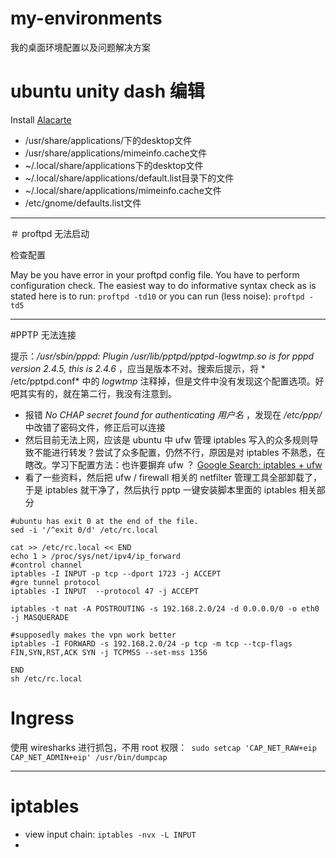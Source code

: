 # my-environments
我的桌面环境配置以及问题解决方案

# ubuntu unity dash 编辑
Install [Alacarte](apt:alacarte)

- /usr/share/applications/下的desktop文件
- /usr/share/applications/mimeinfo.cache文件
- ~/.local/share/applications下的desktop文件
- ~/.local/share/applications/default.list目录下的文件
- ~/.local/share/applications/mimeinfo.cache文件
- /etc/gnome/defaults.list文件

-----
＃ proftpd 无法启动

检查配置

May be you have error in your proftpd config file. You have to perform configuration check. The easiest way to do informative syntax check as is stated here is to run:
`proftpd -td10`
or you can run (less noise):
`proftpd -td5`

---

#PPTP 无法连接

提示：*/usr/sbin/pppd: Plugin /usr/lib/pptpd/pptpd-logwtmp.so is for pppd version 2.4.5, this is 2.4.6* ，应当是版本不对。搜索后提示，将 * /etc/pptpd.conf* 中的 *logwtmp* 注释掉，但是文件中没有发现这个配置选项。好吧其实有的，就在第二行，我没有注意到。
   - 报错 *No CHAP secret found for authenticating 用户名* ，发现在 */etc/ppp/* 中改错了密码文件，修正后可以连接
   - 然后目前无法上网，应该是 ubuntu 中 ufw 管理 iptables 写入的众多规则导致不能进行转发？尝试了众多配置，仍然不行，原因是对 iptables 不熟悉，在瞎改。学习下配置方法：也许要摒弃 ufw ？ [Google Search: iptables + ufw](https://www.google.com.hk/#safe=strict&q=iptables++ufw)
   - 看了一些资料，然后把 ufw / firewall 相关的 netfilter 管理工具全部卸载了，于是 iptables 就干净了，然后执行 pptp 一键安装脚本里面的 iptables 相关部分
```shell
#ubuntu has exit 0 at the end of the file.
sed -i '/^exit 0/d' /etc/rc.local

cat >> /etc/rc.local << END
echo 1 > /proc/sys/net/ipv4/ip_forward
#control channel
iptables -I INPUT -p tcp --dport 1723 -j ACCEPT
#gre tunnel protocol
iptables -I INPUT  --protocol 47 -j ACCEPT

iptables -t nat -A POSTROUTING -s 192.168.2.0/24 -d 0.0.0.0/0 -o eth0 -j MASQUERADE

#supposedly makes the vpn work better
iptables -I FORWARD -s 192.168.2.0/24 -p tcp -m tcp --tcp-flags FIN,SYN,RST,ACK SYN -j TCPMSS --set-mss 1356

END
sh /etc/rc.local
```
# Ingress
使用 wiresharks 进行抓包，不用 root 权限：` sudo setcap 'CAP_NET_RAW+eip CAP_NET_ADMIN+eip' /usr/bin/dumpcap`

---

# iptables
- view input chain: `iptables -nvx -L INPUT`
- 
